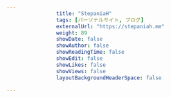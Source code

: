 ---
                title: "StepaniaH"
                tags: [パーソナルサイト, ブログ]
                externalUrl: "https://stepaniah.me"
                weight: 89
                showDate: false
                showAuthor: false
                showReadingTime: false
                showEdit: false
                showLikes: false
                showViews: false
                layoutBackgroundHeaderSpace: false
                ---

